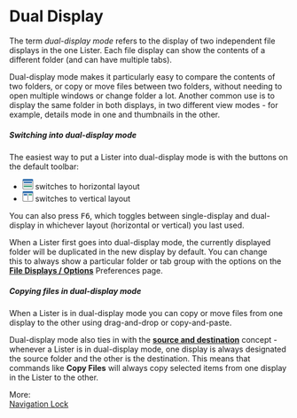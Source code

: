 # Dual Display

The term *dual-display mode* refers to the display of two independent file displays in the one Lister. Each file display can show the contents of a different folder (and can have multiple tabs).

Dual-display mode makes it particularly easy to compare the contents of two folders, or copy or move files between two folders, without needing to open multiple windows or change folder a lot. Another common use is to display the same folder in both displays, in two different view modes - for example, details mode in one and thumbnails in the other.

##### Switching into dual-display mode

The easiest way to put a Lister into dual-display mode is with the buttons on the default toolbar:

- ![](/Manual/images/media/13/dual_button_h.png) switches to horizontal layout
- ![](/Manual/images/media/13/dual_button.png) switches to vertical layout

You can also press <kbd>F6</kbd>, which toggles between single-display and dual-display in whichever layout (horizontal or vertical) you last used.

When a Lister first goes into dual-display mode, the currently displayed folder will be duplicated in the new display by default. You can change this to always show a particular folder or tab group with the options on the **[File Displays / Options](/Manual/preferences/preferences_categories/file_displays/options/README.md)** Preferences page.

##### Copying files in dual-display mode

When a Lister is in dual-display mode you can copy or move files from one display to the other using drag-and-drop or copy-and-paste.

Dual-display mode also ties in with the **[source and destination](../source_and_destination.md)** concept - whenever a Lister is in dual-display mode, one display is always designated the source folder and the other is the destination. This means that commands like **Copy Files** will always copy selected items from one display in the Lister to the other.

More:  
[Navigation Lock](/Manual/basic_concepts/the_lister/dual_display/navigation_lock.md)  
